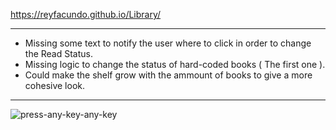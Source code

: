 https://reyfacundo.github.io/Library/

***
* Missing some text to notify the user where to click in order to change the Read Status.<br>
* Missing logic to change the status of hard-coded books ( The first one ).<br>
* Could make the shelf grow with the ammount of books to give a more cohesive look.
***


![press-any-key-any-key](https://user-images.githubusercontent.com/103077968/199503007-b4e09ae0-258e-43b2-a758-d2408f5c05b1.gif)



